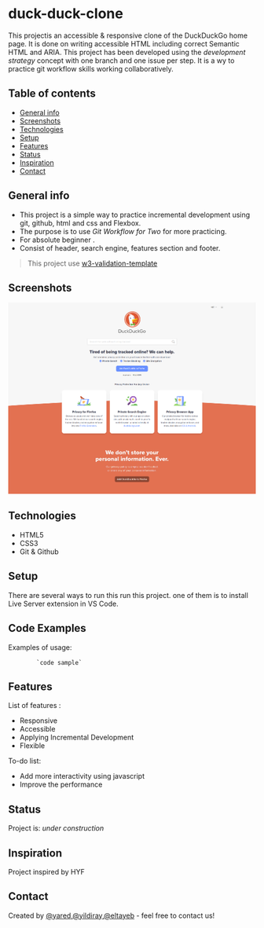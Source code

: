 # duck-duck-clone

 This projectis an accessible & responsive clone of the DuckDuckGo home page.
 It is done on writing accessible HTML including correct Semantic HTML and ARIA. 
This project has been developed using the _development strategy_ concept with one branch and one issue per step.
It is a wy to practice git workflow skills working collaboratively.
## Table of contents
* [General info](#general-info)
* [Screenshots](#screenshots)
* [Technologies](#technologies)
* [Setup](#setup)
* [Features](#features)
* [Status](#status)
* [Inspiration](#inspiration)
* [Contact](#contact)

## General info
 - This project is a simple way to practice incremental development using git, github, html and css and Flexbox.
- The purpose is to use  _Git Workflow for Two_ for more practicing.
- For absolute beginner .
- Consist of header, search engine, features section and footer.
> This project use [w3-validation-template](https://github.com/HackYourFutureBelgium/w3-validation-template)

## Screenshots
![Example screenshot](./images/Duck-screenshot-1-06.png)

## Technologies
* HTML5
* CSS3
* Git & Github

## Setup
There are several ways to run this run this project. one of them is to install Live Server extension in VS Code.

## Code Examples
Examples of usage:

            `code sample`

## Features
List of features :

* Responsive
* Accessible
* Applying Incremental Development 
* Flexible

To-do list:
* Add more interactivity using javascript
* Improve the performance

## Status
Project is: _under construction_

## Inspiration
Project inspired by  HYF


## Contact
Created by [@yared](https://github.com/yaredyilma),[@yildiray](https://github.com/yildiraykoyuncu),[@eltayeb](https://github.com/Eltayeb-Elgaali) - feel free to contact us!
